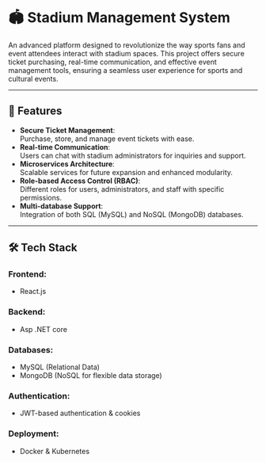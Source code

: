 
# 🏟️ Stadium Management System  

An advanced platform designed to revolutionize the way sports fans and event attendees interact with stadium spaces. This project offers secure ticket purchasing, real-time communication, and effective event management tools, ensuring a seamless user experience for sports and cultural events.

---

## 🚀 **Features**  

- **Secure Ticket Management**:  
  Purchase, store, and manage event tickets with ease.  
- **Real-time Communication**:  
  Users can chat with stadium administrators for inquiries and support.  
- **Microservices Architecture**:  
  Scalable services for future expansion and enhanced modularity.  
- **Role-based Access Control (RBAC)**:  
  Different roles for users, administrators, and staff with specific permissions.  
- **Multi-database Support**:  
  Integration of both SQL (MySQL) and NoSQL (MongoDB) databases.  

---

## 🛠️ **Tech Stack**  

### **Frontend:**  
- React.js   

### **Backend:**  
- Asp .NET core

### **Databases:**  
- MySQL (Relational Data)  
- MongoDB (NoSQL for flexible data storage)  

### **Authentication:**  
- JWT-based authentication & cookies  

### **Deployment:**  
- Docker & Kubernetes  

